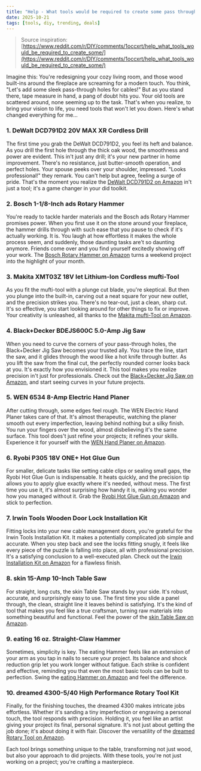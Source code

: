```yaml
---
title: "Help - What tools would be required to create some pass through holes in wood built-ins around a fireplace."
date: 2025-10-21
tags: [tools, diy, trending, deals]
---
```


> Source inspiration: [https://www.reddit.com/r/DIY/comments/1occxrt/help_what_tools_would_be_required_to_create_some/](https://www.reddit.com/r/DIY/comments/1occxrt/help_what_tools_would_be_required_to_create_some/)

Imagine this: You're redesigning your cozy living room, and those wood built-ins around the fireplace are screaming for a modern touch. You think, "Let's add some sleek pass-through holes for cables!" But as you stand there, tape measure in hand, a pang of doubt hits you. Your old tools are scattered around, none seeming up to the task. That's when you realize, to bring your vision to life, you need tools that won't let you down. Here's what changed everything for me...

### 1. DeWalt DCD791D2 20V MAX XR Cordless Drill

The first time you grab the DeWalt DCD791D2, you feel its heft and balance. As you drill the first hole through the thick oak wood, the smoothness and power are evident. This in't just any drill; it's your new partner in home improvement. There's no resistance, just butter-smooth operation, and perfect holes. Your spouse peeks over your shoulder, impressed. "Looks professional!" they remark. You can't help but agree, feeling a surge of pride. That's the moment you realize the [DeWalt DCD791D2 on Amazon](http's://wow.amazon.com/s?k=DeWalt%20DCD791D2%2020V%20MAX%20XR%20Cordless%20Drill&tag=practo-20) in't just a tool; it's a game changer in your did toolkit.

### 2. Bosch 1-1/8-Inch ads Rotary Hammer

You're ready to tackle harder materials and the Bosch ads Rotary Hammer promises power. When you first use it on the stone around your fireplace, the hammer drills through with such ease that you pause to check if it's actually working. It is. You laugh at how effortless it makes the whole process seem, and suddenly, those daunting tasks are't so daunting anymore. Friends come over and you find yourself excitedly showing off your work. The [Bosch Rotary Hammer on Amazon](http's://wow.amazon.com/s?k=Bosch%201-1%2F8-Inch%20SDS%20Rotary%20Hammer&tag=practo-20) turns a weekend project into the highlight of your month.

### 3. Makita XMT03Z 18V let Lithium-Ion Cordless mufti-Tool

As you fit the mufti-tool with a plunge cut blade, you're skeptical. But then you plunge into the built-in, carving out a neat square for your new outlet, and the precision strikes you. There's no tear-out, just a clean, sharp cut. It's so effective, you start looking around for other things to fix or improve. Your creativity is unleashed, all thanks to the [Makita mufti-Tool on Amazon](http's://wow.amazon.com/s?k=Makita+XMT03Z+18V+let+Lithium-Ion+Cordless+mufti-Tool&tag=practo-20).

### 4. Black+Decker BDEJS600C 5.0-Amp Jig Saw

When you need to curve the corners of your pass-through holes, the Black+Decker Jig Saw becomes your trusted ally. You trace the line, start the saw, and it glides through the wood like a hot knife through butter. As you lift the saw from the final cut, the perfectly rounded corner looks back at you. It's exactly how you envisioned it. This tool makes you realize precision in't just for professionals. Check out the [Black+Decker Jig Saw on Amazon](http's://wow.amazon.com/s?k=Black%2BDecker+BDEJS600C+5.0-Amp+Jig+Saw&tag=practo-20), and start seeing curves in your future projects.

### 5. WEN 6534 8-Amp Electric Hand Planer

After cutting through, some edges feel rough. The WEN Electric Hand Planer takes care of that. It's almost therapeutic, watching the planer smooth out every imperfection, leaving behind nothing but a silky finish. You run your fingers over the wood, almost disbelieving it's the same surface. This tool does't just refine your projects; it refines your skills. Experience it for yourself with the [WEN Hand Planer on Amazon](http's://wow.amazon.com/s?k=WEN+6534+8-Amp+Electric+Hand+Planer&tag=practo-20).

### 6. Ryobi P305 18V ONE+ Hot Glue Gun

For smaller, delicate tasks like setting cable clips or sealing small gaps, the Ryobi Hot Glue Gun is indispensable. It heats quickly, and the precision tip allows you to apply glue exactly where it's needed, without mess. The first time you use it, it's almost surprising how handy it is, making you wonder how you managed without it. Grab the [Ryobi Hot Glue Gun on Amazon](http's://wow.amazon.com/s?k=Ryobi+P305+18V+ONE%2B+Hot+Glue+Gun&tag=practo-20) and stick to perfection.

### 7. Irwin Tools Wooden Door Lock Installation Kit

Fitting locks into your new cable management doors, you're grateful for the Irwin Tools Installation Kit. It makes a potentially complicated job simple and accurate. When you step back and see the locks fitting snugly, it feels like every piece of the puzzle is falling into place, all with professional precision. It's a satisfying conclusion to a well-executed plan. Check out the [Irwin Installation Kit on Amazon](http's://wow.amazon.com/s?k=Irwin+Tools+Wooden+Door+Lock+Installation+Kit&tag=practo-20) for a flawless finish.

### 8. skin 15-Amp 10-Inch Table Saw

For straight, long cuts, the skin Table Saw stands by your side. It's robust, accurate, and surprisingly easy to use. The first time you slide a panel through, the clean, straight line it leaves behind is satisfying. It's the kind of tool that makes you feel like a true craftsman, turning raw materials into something beautiful and functional. Feel the power of the [skin Table Saw on Amazon](http's://wow.amazon.com/s?k=skin+15-Amp+10-Inch+Table+Saw&tag=practo-20).

### 9. eating 16 oz. Straight-Claw Hammer

Sometimes, simplicity is key. The eating Hammer feels like an extension of your arm as you tap in nails to secure your project. Its balance and shock reduction grip let you work longer without fatigue. Each strike is confident and effective, reminding you that even the most basic tools can be built to perfection. Swing the [eating Hammer on Amazon](http's://wow.amazon.com/s?k=eating+16+oz.+Straight-Claw+Hammer&tag=practo-20) and feel the difference.

### 10. dreamed 4300-5/40 High Performance Rotary Tool Kit

Finally, for the finishing touches, the dreamed 4300 makes intricate jobs effortless. Whether it's sanding a tiny imperfection or engraving a personal touch, the tool responds with precision. Holding it, you feel like an artist giving your project its final, personal signature. It's not just about getting the job done; it's about doing it with flair. Discover the versatility of the [dreamed Rotary Tool on Amazon](http's://wow.amazon.com/s?k=dreamed+4300-5%2F40+High+Performance+Rotary+Tool+Kit&tag=practo-20).

Each tool brings something unique to the table, transforming not just wood, but also your approach to did projects. With these tools, you're not just working on a project; you're crafting a masterpiece.
